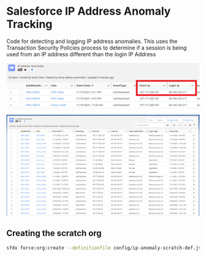 # Salesforce IP Address Anomaly Tracking

Code for detecting and logging IP address anomalies. This uses the Transaction Security Policies process to determine if a session is being used from an IP address different than the login IP Address

![List View](.docs/IP_Anomaly_List_View_Zoom.png)

![List View](.docs/IP_Anomaly_List_View.png)

## Creating the scratch org

```bash
sfdx force:org:create --definitionfile config/ip-anomaly-scratch-def.json --durationdays 30 --setalias IpAnomalyScr edition=Developer --targetdevhubusername JMA-CliSec
```
